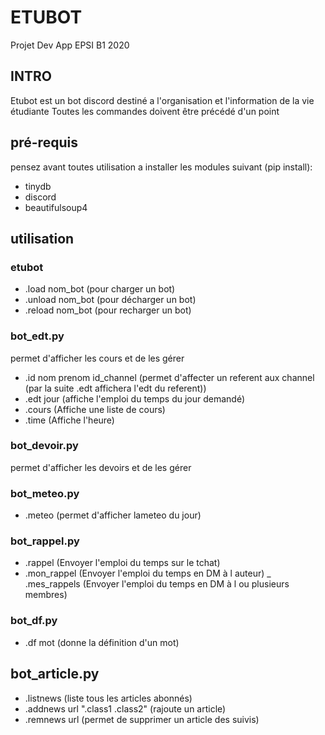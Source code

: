 # ETUBOT
Projet Dev App EPSI B1 2020

## INTRO
Etubot est un bot discord destiné a l'organisation et l'information de la vie étudiante
Toutes les commandes doivent être précédé d'un point

## pré-requis
pensez avant toutes utilisation a installer les modules suivant (pip install):
- tinydb
- discord
- beautifulsoup4

## utilisation
### etubot

- .load nom_bot (pour charger un bot)
- .unload nom_bot (pour décharger un bot)
- .reload nom_bot (pour recharger un bot)

### bot_edt.py

permet d'afficher les cours et de les gérer
- .id nom prenom id_channel (permet d'affecter un referent aux channel (par la suite .edt affichera l'edt du referent))
- .edt jour (affiche l'emploi du temps du jour demandé)
- .cours (Affiche une liste de cours)
- .time (Affiche l'heure)

### bot_devoir.py

permet d'afficher les devoirs et de les gérer

### bot_meteo.py

- .meteo (permet d'afficher lameteo du jour)

### bot_rappel.py

- .rappel (Envoyer l'emploi du temps sur le tchat)
- .mon_rappel (Envoyer l'emploi du temps en DM à l auteur)
_ .mes_rappels (Envoyer l'emploi du temps en DM à l ou plusieurs membres)

### bot_df.py

- .df mot (donne la définition d'un mot) 

## bot_article.py

- .listnews (liste tous les articles abonnés)
- .addnews url ".class1 .class2" (rajoute un article)
- .remnews url (permet de supprimer un article des suivis)
